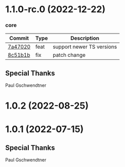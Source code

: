 <a name="1.1.0-rc.0"></a>
# 1.1.0-rc.0 (2022-12-22)
### core
| Commit | Type | Description |
| -- | -- | -- |
| [7a47020](https://github.com/angular/dev-infra-test-release/commit/7a47020cd97e20219d5fbb43c194bf66516e6929) | feat | support newer TS versions |
| [8c51b1b](https://github.com/angular/dev-infra-test-release/commit/8c51b1bebbaab20768be908a38f6dc078cdfd038) | fix | patch change |
## Special Thanks
Paul Gschwendtner

<!-- CHANGELOG SPLIT MARKER -->

<a name="1.0.2"></a>
# 1.0.2 (2022-08-25)

<!-- CHANGELOG SPLIT MARKER -->

<a name="1.0.1"></a>
# 1.0.1 (2022-07-15)
## Special Thanks
Paul Gschwendtner